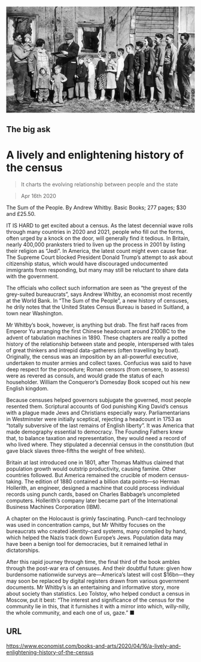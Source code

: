 ![](./images/20200418_BKP003_0.jpg)

## The big ask

# A lively and enlightening history of the census

> It charts the evolving relationship between people and the state

> Apr 16th 2020

The Sum of the People. By Andrew Whitby. Basic Books; 277 pages; $30 and £25.50.

IT IS HARD to get excited about a census. As the latest decennial wave rolls through many countries in 2020 and 2021, people who fill out the forms, often urged by a knock on the door, will generally find it tedious. In Britain, nearly 400,000 pranksters tried to liven up the process in 2001 by listing their religion as “Jedi”. In America, the latest count might even cause fear. The Supreme Court blocked President Donald Trump’s attempt to ask about citizenship status, which would have discouraged undocumented immigrants from responding, but many may still be reluctant to share data with the government.

The officials who collect such information are seen as “the greyest of the grey-suited bureaucrats”, says Andrew Whitby, an economist most recently at the World Bank. In “The Sum of the People”, a new history of censuses, he drily notes that the United States Census Bureau is based in Suitland, a town near Washington.

Mr Whitby’s book, however, is anything but drab. The first half races from Emperor Yu arranging the first Chinese headcount around 2100BC to the advent of tabulation machines in 1890. These chapters are really a potted history of the relationship between state and people, interspersed with tales of great thinkers and intrepid data-gatherers (often travelling by boat). Originally, the census was an imposition by an all-powerful executive, undertaken to muster armies and collect taxes. Confucius was said to have deep respect for the procedure; Roman censors (from censere, to assess) were as revered as consuls, and would grade the status of each householder. William the Conqueror’s Domesday Book scoped out his new English kingdom.

Because censuses helped governors subjugate the governed, most people resented them. Scriptural accounts of God punishing King David’s census with a plague made Jews and Christians especially wary. Parliamentarians in Westminster were initially sceptical, rejecting a headcount in 1753 as “totally subversive of the last remains of English liberty”. It was America that made demography essential to democracy. The Founding Fathers knew that, to balance taxation and representation, they would need a record of who lived where. They stipulated a decennial census in the constitution (but gave black slaves three-fifths the weight of free whites).

Britain at last introduced one in 1801, after Thomas Malthus claimed that population growth would outstrip productivity, causing famine. Other countries followed. But America remained the crucible of modern census-taking. The edition of 1880 contained a billion data points—so Herman Hollerith, an engineer, designed a machine that could process individual records using punch cards, based on Charles Babbage’s uncompleted computers. Hollerith’s company later became part of the International Business Machines Corporation (IBM).

A chapter on the Holocaust is grimly fascinating. Punch-card technology was used in concentration camps, but Mr Whitby focuses on the bureaucrats who created identity-card systems, many compiled by hand, which helped the Nazis track down Europe’s Jews. Population data may have been a benign tool for democracies, but it remained lethal in dictatorships.

After this rapid journey through time, the final third of the book ambles through the post-war era of censuses. And their doubtful future: given how burdensome nationwide surveys are—America’s latest will cost $16bn—they may soon be replaced by digital registers drawn from various government documents. Mr Whitby’s is an entertaining and informative story, more about society than statistics. Leo Tolstoy, who helped conduct a census in Moscow, put it best: “The interest and significance of the census for the community lie in this, that it furnishes it with a mirror into which, willy-nilly, the whole community, and each one of us, gaze.” ■

## URL

https://www.economist.com/books-and-arts/2020/04/16/a-lively-and-enlightening-history-of-the-census
